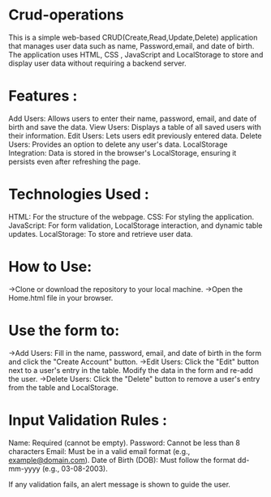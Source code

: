 # Crud-operations

This is a simple web-based CRUD(Create,Read,Update,Delete) application that manages user data such as name, Password,email,  and date of birth.
The application uses HTML, CSS , JavaScript and LocalStorage to store and display user data without requiring a backend server.


# Features :
Add Users: Allows users to enter their name, password, email, and date of birth and save the data.
View Users: Displays a table of all saved users with their information.
Edit Users: Lets users edit previously entered data.
Delete Users: Provides an option to delete any user's data.
LocalStorage Integration: Data is stored in the browser's LocalStorage, ensuring it persists even after refreshing the page.

# Technologies Used :
HTML: For the structure of the webpage.
CSS: For styling the application.
JavaScript: For form validation, LocalStorage interaction, and dynamic table updates.
LocalStorage: To store and retrieve user data.

# How to Use:
->Clone or download the repository to your local machine.
->Open the Home.html file in your browser.
# Use the form to:
->Add Users: Fill in the name, password, email, and date of birth in the form and click the "Create Account" button.
->Edit Users: Click the "Edit" button next to a user's entry in the table. Modify the data in the form and re-add the user.
->Delete Users: Click the "Delete" button to remove a user's entry from the table and LocalStorage.

# Input Validation Rules :
Name: Required (cannot be empty).
Password: Cannot be less than 8 characters
Email: Must be in a valid email format (e.g., example@domain.com).
Date of Birth (DOB): Must follow the format dd-mm-yyyy (e.g., 03-08-2003).

If any validation fails, an alert message is shown to guide the user.
